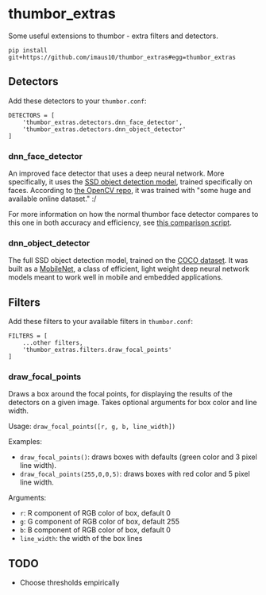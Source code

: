 # thumbor_extras

Some useful extensions to thumbor - extra filters and detectors.

```
pip install git+https://github.com/imaus10/thumbor_extras#egg=thumbor_extras
```

## Detectors

Add these detectors to your `thumbor.conf`:

```
DETECTORS = [
    'thumbor_extras.detectors.dnn_face_detector',
    'thumbor_extras.detectors.dnn_object_detector'
]
```

### dnn_face_detector

An improved face detector that uses a deep neural network. More specifically, it uses the [SSD object detection model](https://arxiv.org/abs/1512.02325), trained specifically on faces. According to [the OpenCV repo](https://github.com/opencv/opencv/blob/master/samples/dnn/face_detector/how_to_train_face_detector.txt), it was trained with "some huge and available online dataset." :/

For more information on how the normal thumbor face detector compares to this one in both accuracy and efficiency, see [this comparison script](https://github.com/imaus10/compare_face_detection).

### dnn_object_detector

The full SSD object detection model, trained on the [COCO dataset](http://cocodataset.org). It was built as a [MobileNet](https://arxiv.org/abs/1704.04861), a class of efficient, light weight deep neural network models meant to work well in mobile and embedded applications.

## Filters

Add these filters to your available filters in `thumbor.conf`:

```
FILTERS = [
    ...other filters,
    'thumbor_extras.filters.draw_focal_points'
]
```

### draw_focal_points

Draws a box around the focal points, for displaying the results of the detectors on a given image. Takes optional arguments for box color and line width.

Usage: `draw_focal_points([r, g, b, line_width])`

Examples:
- `draw_focal_points()`: draws boxes with defaults (green color and 3 pixel line width).
- `draw_focal_points(255,0,0,5)`: draws boxes with red color and 5 pixel line width.

Arguments:

- `r`: R component of RGB color of box, default 0
- `g`: G component of RGB color of box, default 255
- `b`: B component of RGB color of box, default 0
- `line_width`: the width of the box lines

## TODO

- Choose thresholds empirically
